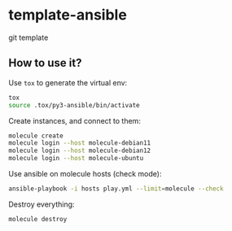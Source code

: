 # template-ansible

git template

## How to use it?

Use `tox` to generate the virtual env:

```bash
tox
source .tox/py3-ansible/bin/activate
```

Create instances, and connect to them:

```bash
molecule create
molecule login --host molecule-debian11
molecule login --host molecule-debian12
molecule login --host molecule-ubuntu
```

Use ansible on molecule hosts (check mode):

```bash
ansible-playbook -i hosts play.yml --limit=molecule --check
```

Destroy everything:

```bash
molecule destroy
```
